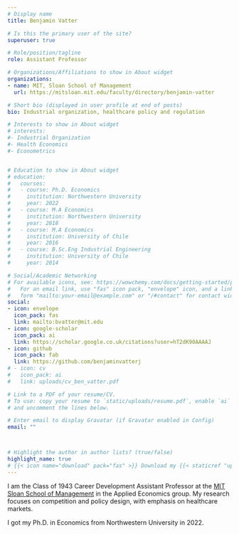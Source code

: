 ```yaml
---
# Display name
title: Benjamin Vatter

# Is this the primary user of the site?
superuser: true

# Role/position/tagline
role: Assistant Professor

# Organizations/Affiliations to show in About widget
organizations:
- name: MIT, Sloan School of Management
  url: https://mitsloan.mit.edu/faculty/directory/benjamin-vatter

# Short bio (displayed in user profile at end of posts)
bio: Industrial organization, healthcare policy and regulation

# Interests to show in About widget
# interests:
#- Industrial Organization
#- Health Economics
#- Econometrics


# Education to show in About widget
# education:
#   courses:
#   - course: Ph.D. Economics
#     institution: Northwestern University
#     year: 2022
#   - course: M.A Economics
#     institution: Northwestern University
#     year: 2018
#   - course: M.A Economics
#     institution: University of Chile
#     year: 2016
#   - course: B.Sc.Eng Industrial Engineering
#     institution: University of Chile
#     year: 2014

# Social/Academic Networking
# For available icons, see: https://wowchemy.com/docs/getting-started/page-builder/#icons
#   For an email link, use "fas" icon pack, "envelope" icon, and a link in the
#   form "mailto:your-email@example.com" or "/#contact" for contact widget.
social:
- icon: envelope
  icon_pack: fas
  link: mailto:bvatter@mit.edu
- icon: google-scholar
  icon_pack: ai
  link: https://scholar.google.co.uk/citations?user=hT2dK90AAAAJ
- icon: github
  icon_pack: fab
  link: https://github.com/benjaminvatterj
# - icon: cv
#   icon_pack: ai
#   link: uploads/cv_ben_vatter.pdf

# Link to a PDF of your resume/CV.
# To use: copy your resume to `static/uploads/resume.pdf`, enable `ai` icons in `params.toml`, 
# and uncomment the lines below.

# Enter email to display Gravatar (if Gravatar enabled in Config)
email: ""



# Highlight the author in author lists? (true/false)
highlight_name: true
# {{< icon name="download" pack="fas" >}} Download my {{< staticref "uploads/cv_ben_vatter.pdf" "newtab" >}}resumé{{< /staticref >}}.
---
```


I am the Class of 1943 Career Development Assistant Professor at the [MIT Sloan School of Management](https://mitsloan.mit.edu/faculty/directory/benjamin-vatter) in the Applied Economics group. My research focuses on competition and policy design, with emphasis on healthcare markets. 

I got my Ph.D. in Economics from Northwestern University in 2022. 
